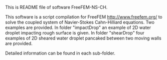 This is README file of software FreeFEM-NS-CH.

This software is a script compilation for FreeFEM <http://www.freefem.org/> 
to solve the coupled system of Navier-Stokes Cahn-Hilliard equations. Two
examples are provided. In folder "impactDrop" an example of 2D water droplet
impacting rough surface is given. In folder "shearDrop" four examples of
2D sheared water droplet pancaked between two moving walls are provided.

Detailed information can be found in each sub-folder.
